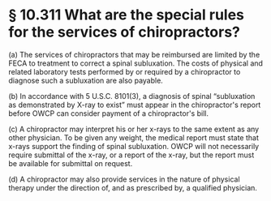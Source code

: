 # § 10.311   What are the special rules for the services of chiropractors?

(a) The services of chiropractors that may be reimbursed are limited by the FECA to treatment to correct a spinal subluxation. The costs of physical and related laboratory tests performed by or required by a chiropractor to diagnose such a subluxation are also payable.


(b) In accordance with 5 U.S.C. 8101(3), a diagnosis of spinal “subluxation as demonstrated by X-ray to exist” must appear in the chiropractor's report before OWCP can consider payment of a chiropractor's bill.


(c) A chiropractor may interpret his or her x-rays to the same extent as any other physician. To be given any weight, the medical report must state that x-rays support the finding of spinal subluxation. OWCP will not necessarily require submittal of the x-ray, or a report of the x-ray, but the report must be available for submittal on request.


(d) A chiropractor may also provide services in the nature of physical therapy under the direction of, and as prescribed by, a qualified physician.




